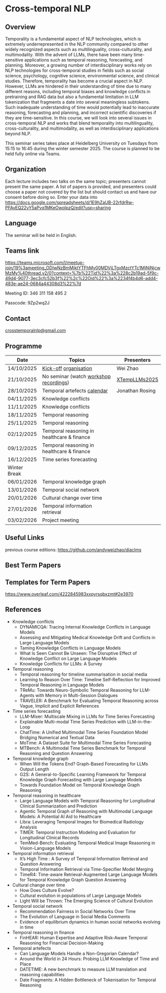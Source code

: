 # Cross-temporal NLP

## Overview

Temporality is a fundamental aspect of NLP technologies, which is extremely underrepresented in the NLP community compared to other widely recognized aspects such as multilinguality, cross-culturality, and multimodality. With the advent of LLMs, there have been many time-sensitive applications such as temporal reasoning, forecasting, and planning. Moreover, a growing number of interdisciplinary works rely on NLP technologies for cross-temporal studies in fields such as social science, psychology, cognitive science, environmental science, and clinical studies. Therefore, temporality has become a crucial aspect in NLP. However, LLMs are hindered in their understanding of time due to many different reasons, including temporal biases and knowledge conflicts in pretraining and RAG data but also a fundamental limitation in LLM tokenization that fragments a date into several meaningless subtokens. Such inadequate understanding of time would potentially lead to inaccurate reasoning, forecasting and planning, and incorrect scientific discoveries if they are time-sensitive. In this course, we will look into several issues in cross-temporal NLP and works that blend temporality into multilinguality, cross-culturality, and multimodality, as well as interdisciplinary applications beyond NLP.

This seminar series takes place at Heidelberg University on Tuesdays from 15:15 to 16:45 during the winter semester 2025. The course is planned to be held fully online via Teams.

## Organization

Each lecture includes two talks on the same topic; presenters cannot present the same paper. A list of papers is provided, and presenters could choose a paper not covered by the list but should contact us and have our consent before doing so. Enter your data into https://docs.google.com/spreadsheets/d/1E9hZaUB-22rfdrRw-PFAvEQ22yY5aPvq1MKeOwolpzQ/edit?usp=sharing 

## Language

The seminar will be held in English.

## Teams link
https://teams.microsoft.com/l/meetup-join/19%3ameeting_ODIwNzBmMjktYTFhMy00MDVjLTgxMzctYTc1MjNjNjcwMzMy%40thread.v2/0?context=%7b%22Tid%22%3a%228c2b19ad-5f9c-49d4-9077-3ec3cfc52b3f%22%2c%22Oid%22%3a%2234f4b4d6-add4-483e-ae24-0684a44308d3%22%7d

Meeting ID: 346 311 158 495 2

Passcode: 9Zp2wq2J

## Contact
crosstemporalnlp@gmail.com

## Programme 
| Date       | Topics                            | Presenters  |
|------------|-----------------------------------|----------------|
| 14/10/2025 | [Kick-off](/slides/w1-lecture.pdf) [organisation](/slides/organisation.pdf)   | Wei Zhao |     
| 21/10/2025 | No seminar (watch [workshop recordings](https://www.youtube.com/watch?v=Um27xolvBfc&t=9s))      | [XTempLLMs2025](https://xtempllms.github.io/2025/program.html) |
| 28/10/2025 | Temporal artefects [calendar](/slides/w3-calendar.pdf)      | Jonathan Rosing|
| 04/11/2025 | Knowledge conflicts       | |
| 11/11/2025 | Knowledge conflicts       | |    |
| 18/11/2025 | Temporal reasoning       | |
| 25/11/2025 | Temporal reasoning       | |
| 02/12/2025 | Temporal reasoning in healthcare & finance       | |
| 09/12/2025 | Temporal reasoning in healthcare & finance       | |
| 16/12/2025 | Time series forecasting       | |
| Winter Break                                   |                |                |            |
| 06/01/2026 | Temporal knowledge graph       | |
| 13/01/2026 | Temporal social network       | |
| 20/01/2026 | Cultural change over time       | |  
| 27/01/2026 | Temporal information retrieval       | |
| 03/02/2026 | Project meeting       | |

## Useful Links
previous course editions: https://github.com/andyweizhao/diaclms

## Best Term Papers

## Templates for Term Papers
https://www.overleaf.com/4222845983xxpyrsqbxzmt#2e3970

## References 
- Knowledge conflicts
  - DYNAMICQA: Tracing Internal Knowledge Conflicts in Language Models
  - Assessing and Mitigating Medical Knowledge Drift and Conflicts in Large Language Models
  - Taming Knowledge Conflicts in Language Models
  - What Is Seen Cannot Be Unseen: The Disruptive Effect of Knowledge Conflict on Large Language Models
  - Knowledge Conflicts for LLMs: A Survey
- Temporal reasoning
  - Temporal reasoning for timeline summarisation in social media
  - Learning to Reason Over Time: Timeline Self-Reflection for Improved Temporal Reasoning in Language Models
  - TReMu: Towards Neuro-Symbolic Temporal Reasoning for LLM-Agents with Memory in Multi-Session Dialogues
  - TRAVELER: A Benchmark for Evaluating Temporal Reasoning across Vague, Implicit and Explicit References
- Time series forecasting
  - LLM-Mixer: Multiscale Mixing in LLMs for Time Series Forecasting
  - Explainable Multi-modal Time Series Prediction with LLM-in-the-Loop
  - ChatTime: A Unified Multimodal Time Series Foundation Model Bridging Numerical and Textual Data
  - MoTime: A Dataset Suite for Multimodal Time Series Forecasting
  - MTBench: A Multimodal Time Series Benchmark for Temporal Reasoning and Question Answering
- Temporal knowledge graph
  - When Will the Tokens End? Graph-Based Forecasting for LLMs Output Length
  - G2S: A General-to-Specific Learning Framework for Temporal Knowledge Graph Forecasting with Large Language Models
  - Towards Foundation Model on Temporal Knowledge Graph Reasoning
- Temporal reasoning in healthcare
  - Large Language Models with Temporal Reasoning for Longitudinal Clinical Summarization and Prediction
  - Agentic Temporal Graph of Reasoning with Multimodal Language Models: A Potential AI Aid to Healthcare
  - Libra: Leveraging Temporal Images for Biomedical Radiology Analysis
  - TIMER: Temporal Instruction Modeling and Evaluation for Longitudinal Clinical Records
  - TemMed-Bench: Evaluating Temporal Medical Image Reasoning in Vision-Language Models
- Temporal information retrieval
  - It’s High Time : A Survey of Temporal Information Retrieval and Question Answering
  - Temporal Information Retrieval via Time-Specifier Model Merging
  - TimeR4: Time-aware Retrieval-Augmented Large Language Models for Temporal Knowledge Graph Question Answering
- Cultural change over time
  - How Does Culture Evolve?
  - Cultural evolution in populations of Large Language Models
  - Light Will be Thrown: The Emerging Science of Cultural Evolution
- Temporal social network
  - Recommendation Fairness in Social Networks Over Time
  - The Evolution of Language in Social Media Comments
  - Evidence of equilibrium dynamics in human social networks evolving in time
- Temporal reasoning in finance
  - FinHEAR: Human Expertise and Adaptive Risk-Aware Temporal Reasoning for Financial Decision-Making
- Temporal artefects
  - Can Language Models Handle a Non-Gregorian Calendar?
  - Around the World in 24 Hours: Probing LLM Knowledge of Time and Place
  - DATETIME: A new benchmark to measure LLM translation and reasoning capabilities
  - Date Fragments: A Hidden Bottleneck of Tokenisation for Temporal Reasoning

